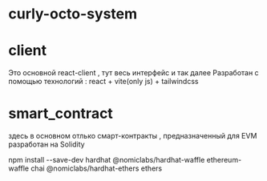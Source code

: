 # curly-octo-system

# client
Это основной react-client , тут весь интерфейс и так далее
Разработан с помощью технологий : react + vite(only js) + tailwindcss 
# smart_contract
здесь в основном отлько смарт-контракты , предназначенный для EVM 
разработан на Solidity


npm install --save-dev hardhat @nomiclabs/hardhat-waffle ethereum-waffle chai @nomiclabs/hardhat-ethers ethers